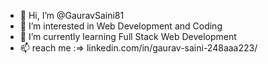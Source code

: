 - 👋 Hi, I’m @GauravSaini81
- 👀 I’m interested in Web Development and Coding
- 🌱 I’m currently learning Full Stack Web Development
- 📫  reach me :=> linkedin.com/in/gaurav-saini-248aaa223/


